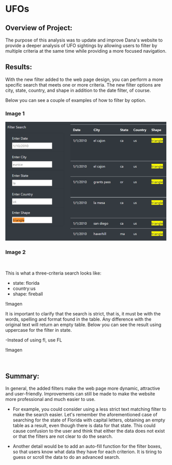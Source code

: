 # UFOs

## Overview of Project: 

The purpose of this analysis was to update and improve Dana's website to provide a deeper analysis of UFO sightings by allowing users to filter by multiple criteria at the same time while providing a more focused navigation.  

## Results: 

With the new filter added to the web page design, you can perform a more specific search that meets one or more criteria. The new filter options are city, state, country, and shape in addition to the date filter, of course.

Below you can see a couple of examples of how to filter by option.

### Image 1

![Shape Filter](https://github.com/LAURYMEOW/UFOs/blob/main/static/images/Shape%20Filter.png)

### Image 2

![]()

This is what a three-criteria search looks like:
- state: florida 
- country:us 
- shape: fireball

!Imagen
![]()

It is important to clarify that the search is strict, that is, it must be with the words, spelling and format found in the table. Any difference with the original text will return an empty table.
Below you can see the result using uppercase for the filter in state.

-Instead of using fl, use FL

!Imagen

![]()

## Summary:

In general, the added filters make the web page more dynamic, attractive and user-friendly.
Improvements can still be made to make the website more professional and much easier to use.

- For example, you could consider using a less strict text matching filter to make the search easier.
Let's remember the aforementioned case of searching for the state of Florida with capital letters, obtaining an empty table as a result, even though there is data for that state.
This could cause confusion to the user and think that either the data does not exist or that the filters are not clear to do the search.

- Another detail would be to add an auto-fill function for the filter boxes, so that users know what data they have for each criterion. It is tiring to guess or scroll the data to do an advanced search.
